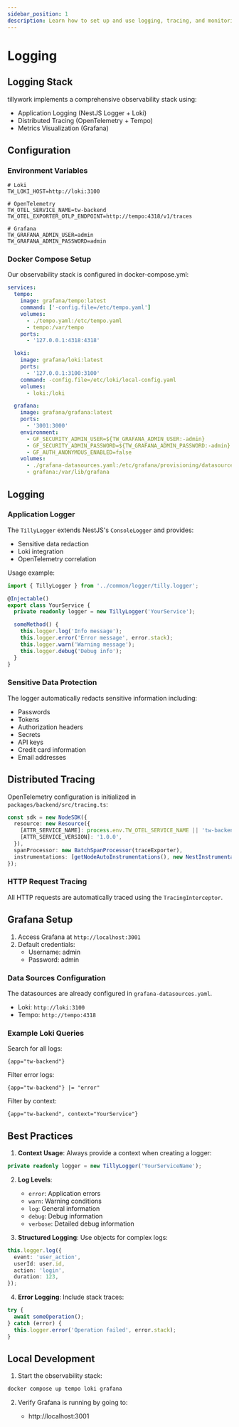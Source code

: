 ```yaml
---
sidebar_position: 1
description: Learn how to set up and use logging, tracing, and monitoring
---
```


# Logging

## Logging Stack

tillywork implements a comprehensive observability stack using:

- Application Logging (NestJS Logger + Loki)
- Distributed Tracing (OpenTelemetry + Tempo)
- Metrics Visualization (Grafana)

## Configuration

### Environment Variables

```env
# Loki
TW_LOKI_HOST=http://loki:3100

# OpenTelemetry
TW_OTEL_SERVICE_NAME=tw-backend
TW_OTEL_EXPORTER_OTLP_ENDPOINT=http://tempo:4318/v1/traces

# Grafana
TW_GRAFANA_ADMIN_USER=admin
TW_GRAFANA_ADMIN_PASSWORD=admin
```

### Docker Compose Setup

Our observability stack is configured in docker-compose.yml:

```yaml
services:
  tempo:
    image: grafana/tempo:latest
    command: ['-config.file=/etc/tempo.yaml']
    volumes:
      - ./tempo.yaml:/etc/tempo.yaml
      - tempo:/var/tempo
    ports:
      - '127.0.0.1:4318:4318'

  loki:
    image: grafana/loki:latest
    ports:
      - '127.0.0.1:3100:3100'
    command: -config.file=/etc/loki/local-config.yaml
    volumes:
      - loki:/loki

  grafana:
    image: grafana/grafana:latest
    ports:
      - '3001:3000'
    environment:
      - GF_SECURITY_ADMIN_USER=${TW_GRAFANA_ADMIN_USER:-admin}
      - GF_SECURITY_ADMIN_PASSWORD=${TW_GRAFANA_ADMIN_PASSWORD:-admin}
      - GF_AUTH_ANONYMOUS_ENABLED=false
    volumes:
      - ./grafana-datasources.yaml:/etc/grafana/provisioning/datasources/datasources.yaml
      - grafana:/var/lib/grafana
```

## Logging

### Application Logger

The `TillyLogger` extends NestJS's `ConsoleLogger` and provides:

- Sensitive data redaction
- Loki integration
- OpenTelemetry correlation

Usage example:

```typescript
import { TillyLogger } from '../common/logger/tilly.logger';

@Injectable()
export class YourService {
  private readonly logger = new TillyLogger('YourService');

  someMethod() {
    this.logger.log('Info message');
    this.logger.error('Error message', error.stack);
    this.logger.warn('Warning message');
    this.logger.debug('Debug info');
  }
}
```

### Sensitive Data Protection

The logger automatically redacts sensitive information including:

- Passwords
- Tokens
- Authorization headers
- Secrets
- API keys
- Credit card information
- Email addresses

## Distributed Tracing

OpenTelemetry configuration is initialized in `packages/backend/src/tracing.ts`:

```typescript
const sdk = new NodeSDK({
  resource: new Resource({
    [ATTR_SERVICE_NAME]: process.env.TW_OTEL_SERVICE_NAME || 'tw-backend',
    [ATTR_SERVICE_VERSION]: '1.0.0',
  }),
  spanProcessor: new BatchSpanProcessor(traceExporter),
  instrumentations: [getNodeAutoInstrumentations(), new NestInstrumentation()],
});
```

### HTTP Request Tracing

All HTTP requests are automatically traced using the `TracingInterceptor`.

## Grafana Setup

1. Access Grafana at `http://localhost:3001`
2. Default credentials:
   - Username: admin
   - Password: admin

### Data Sources Configuration

The datasources are already configured in `grafana-datasources.yaml`.

- Loki: `http://loki:3100`
- Tempo: `http://tempo:4318`

### Example Loki Queries

Search for all logs:

```
{app="tw-backend"}
```

Filter error logs:

```
{app="tw-backend"} |= "error"
```

Filter by context:

```
{app="tw-backend", context="YourService"}
```

## Best Practices

1. **Context Usage**: Always provide a context when creating a logger:

```typescript
private readonly logger = new TillyLogger('YourServiceName');
```

2. **Log Levels**:

   - `error`: Application errors
   - `warn`: Warning conditions
   - `log`: General information
   - `debug`: Debug information
   - `verbose`: Detailed debug information

3. **Structured Logging**: Use objects for complex logs:

```typescript
this.logger.log({
  event: 'user_action',
  userId: user.id,
  action: 'login',
  duration: 123,
});
```

4. **Error Logging**: Include stack traces:

```typescript
try {
  await someOperation();
} catch (error) {
  this.logger.error('Operation failed', error.stack);
}
```

## Local Development

1. Start the observability stack:

```bash
docker compose up tempo loki grafana
```

2. Verify Grafana is running by going to:

   - http://localhost:3001
